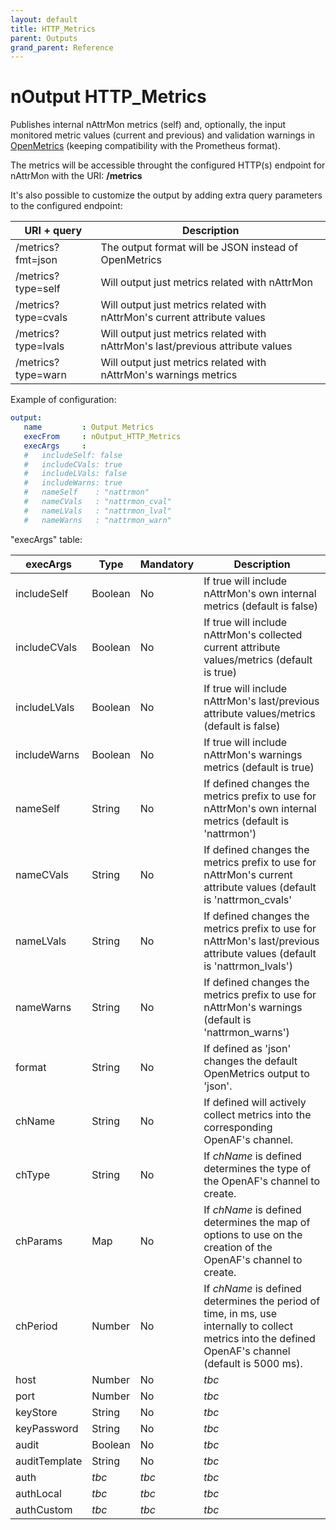 ```yaml
---
layout: default
title: HTTP_Metrics
parent: Outputs
grand_parent: Reference
---
```


# nOutput HTTP_Metrics

Publishes internal nAttrMon metrics (self) and, optionally, the input monitored metric values (current and previous) and validation warnings in [OpenMetrics](https://openmetrics.io/) (keeping compatibility with the Prometheus format).

The metrics will be accessible throught the configured HTTP(s) endpoint for nAttrMon with the URI: **/metrics**

It's also possible to customize the output by adding extra query parameters to the configured endpoint:

| URI + query | Description | 
|-------------|-------------|
| /metrics?fmt=json | The output format will be JSON instead of OpenMetrics |
| /metrics?type=self | Will output just metrics related with nAttrMon |
| /metrics?type=cvals | Will output just metrics related with nAttrMon's current attribute values |
| /metrics?type=lvals | Will output just metrics related with nAttrMon's last/previous attribute values |
| /metrics?type=warn | Will output just metrics related with nAttrMon's warnings metrics |

Example of configuration:

````yaml
output:
   name         : Output Metrics
   execFrom     : nOutput_HTTP_Metrics
   execArgs     :
   #   includeSelf: false
   #   includeCVals: true
   #   includeLVals: false
   #   includeWarns: true
   #   nameSelf    : "nattrmon"
   #   nameCVals   : "nattrmon_cval"
   #   nameLVals   : "nattrmon_lval"
   #   nameWarns   : "nattrmon_warn"
````

"execArgs" table:

| execArgs | Type | Mandatory | Description |
|----------|------|-----------|-------------|
| includeSelf | Boolean | No | If true will include nAttrMon's own internal metrics (default is false) |
| includeCVals | Boolean | No | If true will include nAttrMon's collected current attribute values/metrics (default is true) |
| includeLVals | Boolean | No | If true will include nAttrMon's last/previous attribute values/metrics (default is false) |
| includeWarns | Boolean | No | If true will include nAttrMon's warnings metrics (default is true) |
| nameSelf | String | No | If defined changes the metrics prefix to use for nAttrMon's own internal metrics (default is 'nattrmon') |
| nameCVals | String | No | If defined changes the metrics prefix to use for nAttrMon's current attribute values (default is 'nattrmon_cvals' |
| nameLVals | String | No | If defined changes the metrics prefix to use for nAttrMon's last/previous attribute values (default is 'nattrmon_lvals') |
| nameWarns | String | No | If defined changes the metrics prefix to use for nAttrMon's warnings (default is 'nattrmon_warns') |
| format | String | No | If defined as 'json' changes the default OpenMetrics output to 'json'. |
| chName | String | No | If defined will actively collect metrics into the corresponding OpenAF's channel. |
| chType | String | No | If _chName_ is defined determines the type of the OpenAF's channel to create. |
| chParams | Map | No | If _chName_ is defined determines the map of options to use on the creation of the OpenAF's channel to create. |
| chPeriod | Number | No | If _chName_ is defined determines the period of time, in ms, use internally to collect metrics into the defined OpenAF's channel (default is 5000 ms). |
| host | Number | No | _tbc_ |
| port | Number | No | _tbc_ |
| keyStore | String | No | _tbc_ |
| keyPassword | String | No | _tbc_ |
| audit | Boolean | No | _tbc_ |
| auditTemplate | String | No | _tbc_ |
| auth | _tbc_ | _tbc_ | _tbc_ |
| authLocal | _tbc_ | _tbc_ | _tbc_ | 
| authCustom | _tbc_ | _tbc_ | _tbc_ | 
